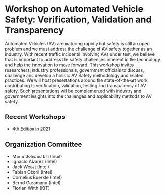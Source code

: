 # Workshop on Automated Vehicle Safety: Verification, Validation and Transparency

Automated Vehicles (AV) are maturing rapidly but safety is still an open problem and we must address the challenge of AV safety together as an industry. With recent traffic incidents involving AVs under test, we believe that is important to address the safety challenges inherent in the technology and help the innovation to move forward. This workshop invites researchers, industry professionals, government officials to discuss, challenge and develop a holistic AV Safety methodology and related practices. We will host presentations around the state-of-the-art work contributing to verification, validation, testing and transparency of AV safety. Such presentations will be complemented with industry and government insights into the challenges and applicability methods to AV safety. 

## Recent Workshops
- [4th Edition in 2021](workshop_2021.md)

## Organization Committee
- Maria Soledad Elli (Intel)
- Ignacio Alvarez (Intel)
- Jack Weast (Intel)
- Fabian Oboril (Intel)
- Cornelius Buerkle (Intel)
- Bernd Gassmann (Intel)
- Florian Wirth (KIT)
